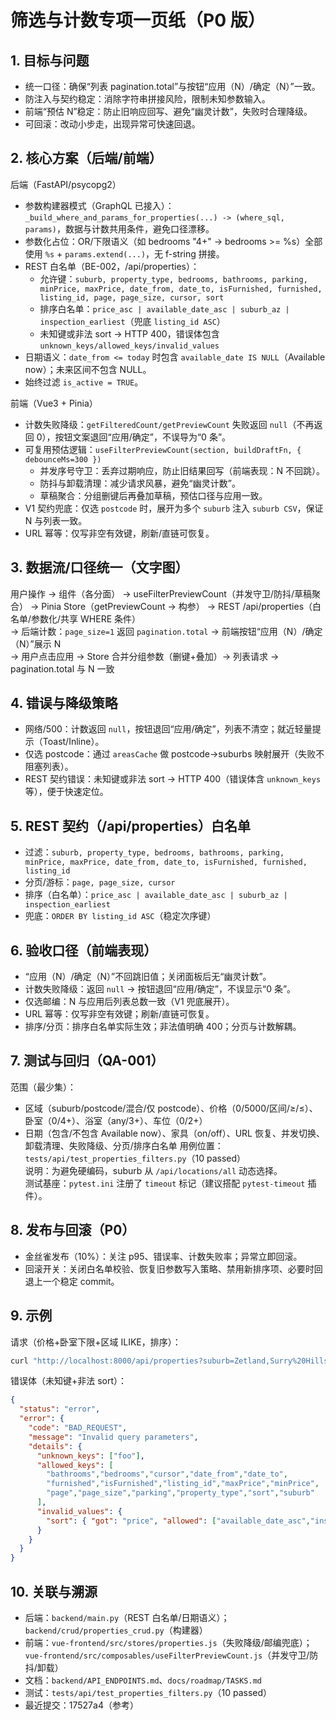 # 筛选与计数专项一页纸（P0 版）

## 1. 目标与问题
- 统一口径：确保“列表 pagination.total”与按钮“应用（N）/确定（N）”一致。
- 防注入与契约稳定：消除字符串拼接风险，限制未知参数输入。
- 前端“预估 N”稳定：防止旧响应回写、避免“幽灵计数”，失败时合理降级。
- 可回滚：改动小步走，出现异常可快速回退。

## 2. 核心方案（后端/前端）
后端（FastAPI/psycopg2）
- 参数构建器模式（GraphQL 已接入）：`_build_where_and_params_for_properties(...) -> (where_sql, params)`，数据与计数共用条件，避免口径漂移。
- 参数化占位：OR/下限语义（如 bedrooms "4+" → bedrooms >= %s）全部使用 `%s` + `params.extend(...)`，无 f-string 拼接。
- REST 白名单（BE-002，/api/properties）：
  - 允许键：`suburb, property_type, bedrooms, bathrooms, parking, minPrice, maxPrice, date_from, date_to, isFurnished, furnished, listing_id, page, page_size, cursor, sort`
  - 排序白名单：`price_asc | available_date_asc | suburb_az | inspection_earliest`（兜底 `listing_id ASC`）
  - 未知键或非法 sort → HTTP 400，错误体包含 `unknown_keys/allowed_keys/invalid_values`
- 日期语义：`date_from <= today` 时包含 `available_date IS NULL`（Available now）；未来区间不包含 NULL。
- 始终过滤 `is_active = TRUE`。

前端（Vue3 + Pinia）
- 计数失败降级：`getFilteredCount/getPreviewCount` 失败返回 `null`（不再返回 0），按钮文案退回“应用/确定”，不误导为“0 条”。
- 可复用预估逻辑：`useFilterPreviewCount(section, buildDraftFn, { debounceMs=300 })`
  - 并发序号守卫：丢弃过期响应，防止旧结果回写（前端表现：N 不回跳）。
  - 防抖与卸载清理：减少请求风暴，避免“幽灵计数”。
  - 草稿聚合：分组删键后再叠加草稿，预估口径与应用一致。
- V1 契约兜底：仅选 `postcode` 时，展开为多个 `suburb` 注入 `suburb CSV`，保证 N 与列表一致。
- URL 幂等：仅写非空有效键，刷新/直链可恢复。

## 3. 数据流/口径统一（文字图）
用户操作 → 组件（各分面） → useFilterPreviewCount（并发守卫/防抖/草稿聚合） → Pinia Store（getPreviewCount → 构参） → REST /api/properties（白名单/参数化/共享 WHERE 条件）  
→ 后端计数：`page_size=1` 返回 `pagination.total` → 前端按钮“应用（N）/确定（N）”展示 N  
→ 用户点击应用 → Store 合并分组参数（删键+叠加）→ 列表请求 → pagination.total 与 N 一致

## 4. 错误与降级策略
- 网络/500：计数返回 `null`，按钮退回“应用/确定”，列表不清空；就近轻量提示（Toast/Inline）。
- 仅选 postcode：通过 `areasCache` 做 postcode→suburbs 映射展开（失败不阻塞列表）。
- REST 契约错误：未知键或非法 sort → HTTP 400（错误体含 `unknown_keys` 等），便于快速定位。

## 5. REST 契约（/api/properties）白名单
- 过滤：`suburb, property_type, bedrooms, bathrooms, parking, minPrice, maxPrice, date_from, date_to, isFurnished, furnished, listing_id`
- 分页/游标：`page, page_size, cursor`
- 排序（白名单）：`price_asc | available_date_asc | suburb_az | inspection_earliest`
- 兜底：`ORDER BY listing_id ASC`（稳定次序键）

## 6. 验收口径（前端表现）
- “应用（N）/确定（N）”不回跳旧值；关闭面板后无“幽灵计数”。
- 计数失败降级：返回 `null` → 按钮退回“应用/确定”，不误显示“0 条”。
- 仅选邮编：N 与应用后列表总数一致（V1 兜底展开）。
- URL 幂等：仅写非空有效键；刷新/直链可恢复。
- 排序/分页：排序白名单实际生效；非法值明确 400；分页与计数解耦。

## 7. 测试与回归（QA-001）
范围（最少集）：
- 区域（suburb/postcode/混合/仅 postcode）、价格（0/5000/区间/≥/≤）、卧室（0/4+）、浴室（any/3+）、车位（0/2+）
- 日期（包含/不包含 Available now）、家具（on/off）、URL 恢复、并发切换、卸载清理、失败降级、分页/排序白名单
用例位置：`tests/api/test_properties_filters.py`（10 passed）  
说明：为避免硬编码，suburb 从 `/api/locations/all` 动态选择。  
测试基座：`pytest.ini` 注册了 `timeout` 标记（建议搭配 `pytest-timeout` 插件）。

## 8. 发布与回滚（P0）
- 金丝雀发布（10%）：关注 p95、错误率、计数失败率；异常立即回滚。
- 回滚开关：关闭白名单校验、恢复旧参数写入策略、禁用新排序项、必要时回退上一个稳定 commit。

## 9. 示例
请求（价格+卧室下限+区域 ILIKE，排序）：
```bash
curl "http://localhost:8000/api/properties?suburb=Zetland,Surry%20Hills&minPrice=600&maxPrice=1200&bedrooms=2,4+&sort=price_asc&page=1&page_size=20"
```

错误体（未知键+非法 sort）：
```json
{
  "status": "error",
  "error": {
    "code": "BAD_REQUEST",
    "message": "Invalid query parameters",
    "details": {
      "unknown_keys": ["foo"],
      "allowed_keys": [
        "bathrooms","bedrooms","cursor","date_from","date_to",
        "furnished","isFurnished","listing_id","maxPrice","minPrice",
        "page","page_size","parking","property_type","sort","suburb"
      ],
      "invalid_values": {
        "sort": { "got": "price", "allowed": ["available_date_asc","inspection_earliest","price_asc","suburb_az"] }
      }
    }
  }
}
```

## 10. 关联与溯源
- 后端：`backend/main.py`（REST 白名单/日期语义）；`backend/crud/properties_crud.py`（构建器）
- 前端：`vue-frontend/src/stores/properties.js`（失败降级/邮编兜底）；`vue-frontend/src/composables/useFilterPreviewCount.js`（并发守卫/防抖/卸载）
- 文档：`backend/API_ENDPOINTS.md`、`docs/roadmap/TASKS.md`
- 测试：`tests/api/test_properties_filters.py`（10 passed）
- 最近提交：17527a4（参考）
